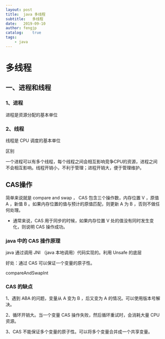 ```yaml
---
layout: post
title:  java 多线程
subtitle:   多线程
date:   2019-09-10
author: fengjp
catalog:    true
tags:
    - java
---
```


#   多线程

##  一、进程和线程

### 1、进程

进程是资源分配的基本单位

### 2、线程

线程是 CPU 调度的基本单位

区别

一个进程可以有多个线程，每个线程之间会相互影响竞争CPU的资源，进程之间不会相互影响。线程开销小，不利于管理；进程开销大，便于管理维护。

##  CAS操作

简单来说就是 compare and swap ， CAS 包含三个操作数，内存位置 V ，原值 A ，新值 B 。如果内存位置的值与预计的原值匹配，则更新 A 为 B ，否则不做任何处理。

- 通常来说，CAS 用于同步的时候，如果内存位置 V 处的值没有同时发生变化，则说明 CAS 操作成功。

### java 中的 CAS 操作原理

java 通过调用 JNI （java 本地调用）代码实现的。利用 Unsafe 的底层

好处：通过 CAS 可以保证一个变量的原子性。

compareAndSwapInt

### CAS 的缺点

1、遇到 ABA 的问题，变量从 A 变为 B ，后又变为 A 的情况。可以使用版本号解决。

2、循环开销大。当一个变量 CAS 操作失败，然后循环重试时，会消耗大量 CPU 资源。

3、CAS 不能保证多个变量的原子性。可以将多个变量合并成一个共享变量。
